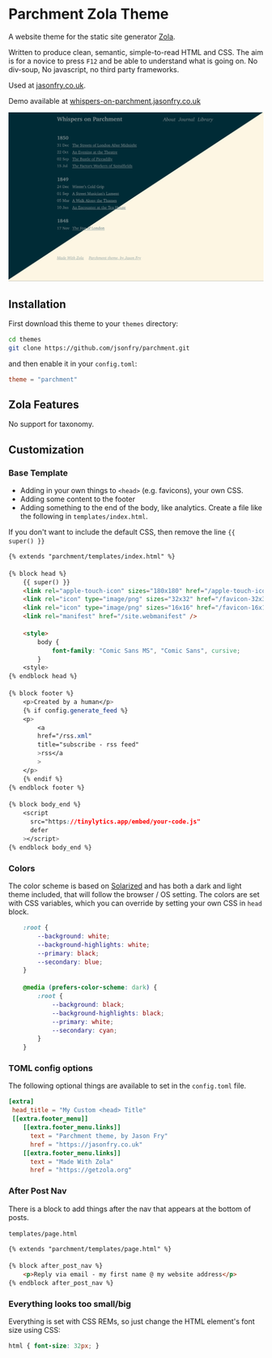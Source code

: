 # Parchment Zola Theme

A website theme for the static site generator [Zola](https://getzola.org).

Written to produce clean, semantic, simple-to-read HTML and CSS. The aim is for a novice to press `F12` and be able to understand what is going on. No div-soup, No javascript, no third party frameworks.

Used at [jasonfry.co.uk](jasonfry.co.uk).

Demo available at [whispers-on-parchment.jasonfry.co.uk](https://whispers-on-parchment.jasonfry.co.uk)

![Parchment screenshot](screenshot.png)

## Installation

First download this theme to your `themes` directory:

```bash
cd themes
git clone https://github.com/jsonfry/parchment.git
```
and then enable it in your `config.toml`:

```toml
theme = "parchment"
```

## Zola Features

No support for taxonomy.

## Customization

### Base Template

- Adding in your own things to `<head>` (e.g. favicons), your own CSS.
- Adding some content to the footer
- Adding something to the end of the body, like analytics. Create a file like the following in `templates/index.html`.

If you don't want to include the default CSS, then remove the line `{{ super() }}`

```html
{% extends "parchment/templates/index.html" %}

{% block head %}
    {{ super() }}
    <link rel="apple-touch-icon" sizes="180x180" href="/apple-touch-icon.png" />
    <link rel="icon" type="image/png" sizes="32x32" href="/favicon-32x32.png" />
    <link rel="icon" type="image/png" sizes="16x16" href="/favicon-16x16.png" />
    <link rel="manifest" href="/site.webmanifest" />

    <style>
        body {
            font-family: "Comic Sans MS", "Comic Sans", cursive;
        }
    <style>
{% endblock head %}

{% block footer %}
    <p>Created by a human</p>
    {% if config.generate_feed %}
    <p>
        <a
        href="/rss.xml"
        title="subscribe - rss feed"
        >rss</a
        >
    </p>
    {% endif %}
{% endblock footer %}

{% block body_end %}
    <script
      src="https://tinylytics.app/embed/your-code.js"
      defer
    ></script>
{% endblock body_end %}
```

### Colors

The color scheme is based on [Solarized](https://ethanschoonover.com/solarized/) and has both a dark and light theme included, that will follow the browser / OS setting. The colors are set with CSS variables, which you can override by setting your own CSS in `head` block.

```css
    :root {
        --background: white;
        --background-highlights: white;
        --primary: black;
        --secondary: blue;
    }

    @media (prefers-color-scheme: dark) {
        :root {
            --background: black;
            --background-highlights: black;
            --primary: white;
            --secondary: cyan;
        }
    }
```

### TOML config options

The following optional things are available to set in the `config.toml` file.

```toml
[extra]
 head_title = "My Custom <head> Title"
 [[extra.footer_menu]]
    [[extra.footer_menu.links]]
      text = "Parchment theme, by Jason Fry"
      href = "https://jasonfry.co.uk"
    [[extra.footer_menu.links]]
      text = "Made With Zola"
      href = "https://getzola.org"
```

### After Post Nav

There is a block to add things after the nav that appears at the bottom of posts.

`templates/page.html`
```html
{% extends "parchment/templates/page.html" %}

{% block after_post_nav %}
    <p>Reply via email - my first name @ my website address</p>
{% endblock after_post_nav %}
```
### Everything looks too small/big

Everything is set with CSS REMs, so just change the HTML element's font size using CSS:

```css
html { font-size: 32px; }
```